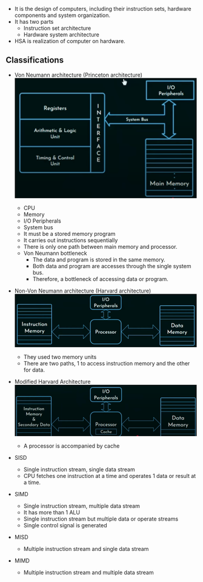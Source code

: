 * It is the design of computers, including their instruction sets, hardware components and system organization.
* It has two parts
    * Instruction set architecture
    * Hardware system architecture
* HSA is realization of computer on hardware.

## Classifications
* Von Neumann architecture (Princeton architecture)
    ![arc](images/princeton_arc.png)
    * CPU
    * Memory
    * I/O Peripherals
    * System bus
    * It must be a stored memory program
    * It carries out instructions sequentially
    * There is only one path between main memory and processor.
    * Von Neumann bottleneck
        * The data and program is stored in the same memory.
        * Both data and program are accesses through the single system bus.
        * Therefore, a bottleneck of accessing data or program.

* Non-Von Neumann architecture (Harvard architecture)
    ![arc](images/harvard_arc.png)
    * They used two memory units
    * There are two paths, 1 to access instruction memory and the other for data.
* Modified Harvard Architecture
    ![arc](images/mod_harv_arc.png)
    * A processor is accompanied by cache
* SISD
    * Single instruction stream, single data stream
    * CPU fetches one instruction at a time and operates 1 data or result at a time.
* SIMD
    * Single instruction stream, multiple data stream
    * It has more than 1 ALU
    * Single instruction stream but multiple data or operate streams
    * Single control signal is generated
* MISD
    * Multiple instruction stream and single data stream
* MIMD
    * Multiple instruction stream and multiple data stream

